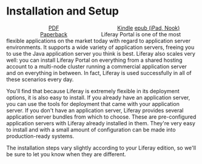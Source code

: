 #  Installation and Setup [](id=installation-and-setup)

<div id="62-PDF" style="width:250px; float: left; text-align:center"><a href="https://dev.liferay.com/documents/10184/359510/using-liferay-portal-6.2.pdf">PDF</a></div>

<div id="62-eBooks" style="width:250px; float: left; text-align:center"><a href="https://dev.liferay.com/documents/10184/359510/using-liferay-portal-62.azw3">Kindle</a> <a href="https://dev.liferay.com/documents/10184/359510/using-liferay-portal-62.epub">epub (iPad, Nook)</a></div>

<div id="62-purchase" style="width:250px; float: left; text-align:center"><a href="http://www.lulu.com/shop/richard-sezov-jr/using-liferay-portal-62/paperback/product-22010160.html">Paperback</a></div>


Liferay Portal is one of the most flexible applications on the market today with
regard to application server environments. It supports a wide variety of
application servers, freeing you to use the Java application server you think is
best. Liferay also scales very well: you can install Liferay Portal on
everything from a shared hosting account to a multi-node cluster running a
commercial application server and on everything in between. In fact, Liferay is
used successfully in all of these scenarios every day.

You'll find that because Liferay is extremely flexible in its deployment
options, it is also easy to install. If you already have an application
server, you can use the tools for deployment that came with your application
server. If you don't have an application server, Liferay provides several
application server bundles from which to choose. These are pre-configured
application servers with Liferay already installed in them. They're very easy to
install and with a small amount of configuration can be made into
production-ready systems.

The installation steps vary slightly according to your Liferay edition, so we'll
be sure to let you know when they are different. 
